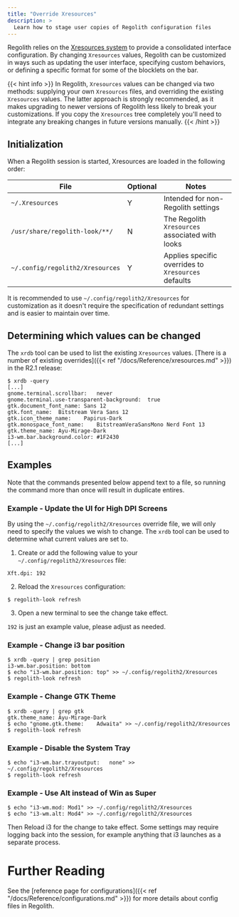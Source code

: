 ```yaml
---
title: "Override Xresources"
description: >
  Learn how to stage user copies of Regolith configuration files
---
```


Regolith relies on the [Xresources system](https://en.wikipedia.org/wiki/X_resources) to provide a consolidated interface configuration. By changing `Xresources` values, Regolith can be customized in ways such as updating the user interface, specifying custom behaviors, or defining a specific format for some of the blocklets on the bar.

{{< hint info >}}
In Regolith, `Xresources` values can be changed via two methods: supplying your own `Xresources` files, and overriding the existing `Xresources` values. The latter approach is strongly recommended, as it makes upgrading to newer versions of Regolith less likely to break your customizations. If you copy the `Xresources` tree completely you'll need to integrate any breaking changes in future versions manually.
{{< /hint >}}

## Initialization

When a Regolith session is started, Xresources are loaded in the following order:

| File                            | Optional | Notes                                                                             |
| ------------------------------- | -------- | --------------------------------------------------------------------------------- |
| `~/.Xresources`                 | Y        | Intended for non-Regolith settings                                                |
| `/usr/share/regolith-look/**/`     | N        | The Regolith `Xresources` associated with looks |
| `~/.config/regolith2/Xresources` | Y        | Applies specific overrides to `Xresources` defaults                               |

It is recommended to use `~/.config/regolith2/Xresources` for customization as it doesn't require the specification of redundant settings and is easier to maintain over time.

## Determining which values can be changed

The `xrdb` tool can be used to list the existing `Xresources` values. [There is a number of existing overrides]({{< ref "/docs/Reference/xresources.md" >}}) in the R2.1 release:

```console
$ xrdb -query
[...]
gnome.terminal.scrollbar:	never
gnome.terminal.use-transparent-background:	true
gtk.document_font_name:	Sans 12
gtk.font_name:	Bitstream Vera Sans 12
gtk.icon_theme_name:	Papirus-Dark
gtk.monospace_font_name:	BitstreamVeraSansMono Nerd Font 13
gtk.theme_name:	Ayu-Mirage-Dark
i3-wm.bar.background.color:	#1F2430
[...]
```

## Examples

Note that the commands presented below append text to a file, so running the command more than once will result in duplicate entires.

### Example - Update the UI for High DPI Screens

By using the `~/.config/regolith2/Xresources` override file, we will only need to specify the values we wish to change. The `xrdb` tool can be used to determine what current values are set to.

1. Create or add the following value to your `~/.config/regolith2/Xresources` file:

```console
Xft.dpi: 192
```

2. Reload the `Xresources` configuration:

```console
$ regolith-look refresh
```

3. Open a new terminal to see the change take effect.

`192` is just an example value, please adjust as needed.

### Example - Change i3 bar position

```console
$ xrdb -query | grep position
i3-wm.bar.position:	bottom
$ echo "i3-wm.bar.position:	top" >> ~/.config/regolith2/Xresources
$ regolith-look refresh
```

### Example - Change GTK Theme

```console
$ xrdb -query | grep gtk
gtk.theme_name:	Ayu-Mirage-Dark
$ echo "gnome.gtk.theme:	Adwaita" >> ~/.config/regolith2/Xresources
$ regolith-look refresh
```

### Example - Disable the System Tray

```console
$ echo "i3-wm.bar.trayoutput:	none" >> ~/.config/regolith2/Xresources
$ regolith-look refresh
```

### Example - Use Alt instead of Win as Super

```console
$ echo "i3-wm.mod: Mod1" >> ~/.config/regolith2/Xresources
$ echo "i3-wm.alt: Mod4" >> ~/.config/regolith2/Xresources
```

Then Reload i3 for the change to take effect.  Some settings may require logging back into the session, for example anything that i3 launches as a separate process.

# Further Reading

See the [reference page for configurations]({{< ref "/docs/Reference/configurations.md" >}}) for more details about config files in Regolith.
